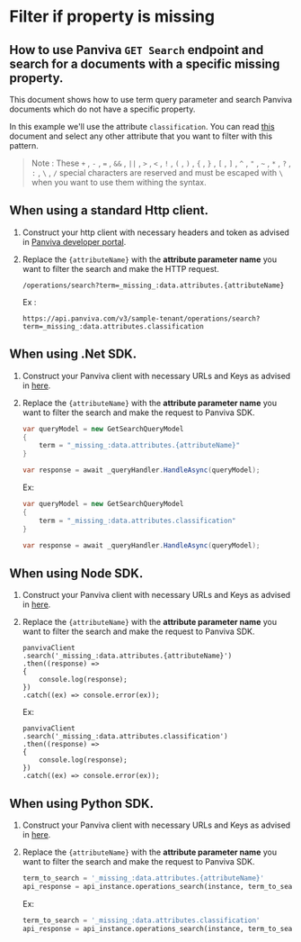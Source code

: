 # Filter if property is missing
## How to use Panviva `GET Search` endpoint and search for a documents with a specific missing property.

This document shows how to use term query parameter and search Panviva documents which do not have a specific property.

In this example we'll use the attribute `classification`. You can read [this](filterable-fields.md) document and select any other attribute that you want to filter with this pattern.


> Note : These  `+` , `-` , `=` , `&&` , `||` , `>` , `<` , `!` , `(` , `)` , `{` , `}` , `[` , `]` , `^` , `"` , `~` , `*` , `?` , `:` , `\` , `/` special characters are reserved and  must be escaped with `\` when you want to use them withing the syntax.

## When using a standard Http client.

1. Construct your http client with necessary headers and token as advised in [Panviva developer portal](https://dev.panviva.com).

2. Replace the `{attributeName}` with the **attribute parameter name** you want to filter the search and make the HTTP request.

    `/operations/search?term=_missing_:data.attributes.{attributeName}`

    Ex : 
    ```HTTP
    https://api.panviva.com/v3/sample-tenant/operations/search?term=_missing_:data.attributes.classification
    ```

## When using .Net SDK.

1. Construct your Panviva client with necessary URLs and Keys as advised in [here](https://github.com/panviva/toolkit-dotnet-sdk).

2. Replace the `{attributeName}` with the **attribute parameter name** you want to filter the search and make the request to Panviva SDK.

    ```c#
    var queryModel = new GetSearchQueryModel
    {
        term = "_missing_:data.attributes.{attributeName}"
    }

    var response = await _queryHandler.HandleAsync(queryModel);
    ```

    Ex:
    ```c#
    var queryModel = new GetSearchQueryModel
    {
        term = "_missing_:data.attributes.classification"
    }

    var response = await _queryHandler.HandleAsync(queryModel);
    ```

## When using Node SDK.

1. Construct your Panviva client with necessary URLs and Keys as advised in [here](https://github.com/panviva/toolkit-node-sdk).

2. Replace the `{attributeName}` with the **attribute parameter name** you want to filter the search and make the request to Panviva SDK.

    ```Js
    panvivaClient
    .search('_missing_:data.attributes.{attributeName}')
    .then((response) => 
    {
        console.log(response);
    })
    .catch((ex) => console.error(ex));
    ```

    Ex: 
    ```Js
    panvivaClient
    .search('_missing_:data.attributes.classification')
    .then((response) => 
    {
        console.log(response);
    })
    .catch((ex) => console.error(ex));
    ```

## When using Python SDK.

1. Construct your Panviva client with necessary URLs and Keys as advised in [here](https://github.com/panviva/toolkit-node-sdk).

2. Replace the `{attributeName}` with the **attribute parameter name** you want to filter the search and make the request to Panviva SDK.

    ```python
    term_to_search = '_missing_:data.attributes.{attributeName}'
    api_response = api_instance.operations_search(instance, term_to_search)
    ```

    Ex:
    ```python
    term_to_search = '_missing_:data.attributes.classification'
    api_response = api_instance.operations_search(instance, term_to_search)
    ```